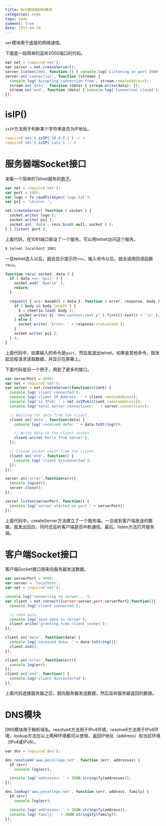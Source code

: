 ```yaml
---
title: Net模块和DNS模块
categories: node
tags: node
comment: true
date: 2017-04-19 
---
```


`net`模块用于底层的网络通信。

<!-- more -->

下面是一段简单的监听2000端口的代码。

```javascript
var net = require('net');
var server = net.createServer();
server.listen(2000, function () { console.log('Listening on port 2000'); });
server.on('connection', function (stream) {
  console.log('Accepting connection from', stream.remoteAddress);
  stream.on('data', function (data) { stream.write(data); });
  stream.on('end', function (data) { console.log('Connection closed'); });
});
```

# isIP()

`isIP`方法用于判断某个字符串是否为IP地址。

```javascript
require('net').isIP('10.0.0.1') // 4
require('net').isIP('cats') // 0
```

# 服务器端Socket接口

来看一个简单的Telnet服务的[例子](https://gist.github.com/atdt/4037228)。

```javascript
var net = require('net');
var port = 1081;
var logo = fs.readFileSync('logo.txt');
var ps1 = '\n\n>>> ';

net.createServer( function ( socket ) {
  socket.write( logo );
  socket.write( ps1 );
  socket.on( 'data', recv.bind( null, socket ) );
} ).listen( port );
```

上面代码，在1081端口架设了一个服务。可以用telnet访问这个服务。

```bash
$ telnet localhost 1081
```

一旦telnet连入以后，就会显示提示符`>>>`，输入命令以后，就会调用回调函数`recv`。

```javascript
function recv( socket, data ) {
  if ( data === 'quit' ) {
    socket.end( 'Bye!\n' );
    return;
  }

  request( { uri: baseUrl + data }, function ( error, response, body ) {
    if ( body && body.length ) {
      $ = cheerio.load( body );
      socket.write( $( '#mw-content-text p' ).first().text() + '\n' );
    } else {
      socket.write( 'Error: ' + response.statusCode );
    }
    socket.write( ps1 );
  } );
}
```

上面代码中，如果输入的命令是`quit`，然后就退出telnet。如果是其他命令，就发起远程请求读取数据，并显示在屏幕上。

下面代码是另一个例子，用到了更多的接口。

```javascript
var serverPort = 9099;
var net = require('net');
var server = net.createServer(function(client) {
  console.log('client connected');
  console.log('client IP Address: ' + client.remoteAddress);
  console.log('is IPv6: ' + net.isIPv6(client.remoteAddress));
  console.log('total server connections: ' + server.connections);

  // Waiting for data from the client.
  client.on('data', function(data) {
    console.log('received data: ' + data.toString());

    // Write data to the client socket.
    client.write('hello from server');
  });

  // Closed socket event from the client.
  client.on('end', function() {
    console.log('client disconnected');
  });
});

server.on('error',function(err){
  console.log(err);
  server.close();
});

server.listen(serverPort, function() {
  console.log('server started on port ' + serverPort);
});
```

上面代码中，createServer方法建立了一个服务端，一旦收到客户端发送的数据，就发出回应，同时还监听客户端是否中断通信。最后，listen方法打开服务端。

# 客户端Socket接口

客户端Socket接口用来向服务器发送数据。

```javascript
var serverPort = 9099;
var server = 'localhost';
var net = require('net');

console.log('connecting to server...');
var client = net.connect({server:server,port:serverPort},function(){
  console.log('client connected');

  // send data
  console.log('send data to server');
  client.write('greeting from client socket');
});

client.on('data', function(data) {
  console.log('received data: ' + data.toString());
  client.end();
});

client.on('error',function(err){
  console.log(err);
});
client.on('end', function() {
  console.log('client disconnected');
});

```

上面代码连接服务器之后，就向服务器发送数据，然后监听服务器返回的数据。

# DNS模块

DNS模块用于解析域名。resolve4方法用于IPv4环境，resolve6方法用于IPv6环境，lookup方法在以上两种环境都可以使用，返回IP地址（address）和当前环境（IPv4或IPv6）。

```javascript
var dns = require('dns');

dns.resolve4('www.pecollege.net', function (err, addresses) {
  if (err)
    console.log(err);

  console.log('addresses: ' + JSON.stringify(addresses));
});

dns.lookup('www.pecollege.net', function (err, address, family) {
  if (err)
    console.log(err);

  console.log('addresses: ' + JSON.stringify(address));
  console.log('family: ' + JSON.stringify(family));
});
```
